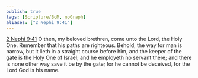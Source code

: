 ```yaml
---
publish: true
tags: [Scripture/BoM, noGraph]
aliases: ["2 Nephi 9:41"]
---
```

[2 Nephi 9:41](https://churchofjesuschrist.org/study/scriptures/bofm/2-ne/9?lang=eng&id=p41#p41) O then, my beloved brethren, come unto the Lord, the Holy One. Remember that his paths are righteous. Behold, the way for man is narrow, but it lieth in a straight course before him, and the keeper of the gate is the Holy One of Israel; and he employeth no servant there; and there is none other way save it be by the gate; for he cannot be deceived, for the Lord God is his name.
